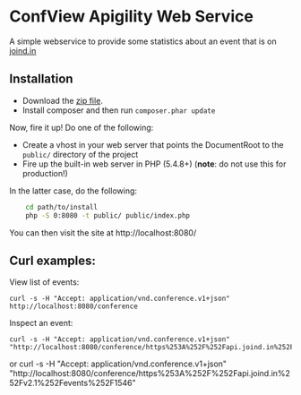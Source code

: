 ConfView Apigility Web Service
==============================

A simple webservice to provide some statistics about an event that is on [joind.in](https://joind.in)



Installation
------------

* Download the [zip file](https://github.com/akrabat/confview-api/archive/master.zip).
* Install composer and then run `composer.phar update`

Now, fire it up! Do one of the following:

- Create a vhost in your web server that points the DocumentRoot to the
  `public/` directory of the project
- Fire up the built-in web server in PHP (5.4.8+) (**note**: do not use this for
  production!)

In the latter case, do the following:

```bash
    cd path/to/install
    php -S 0:8080 -t public/ public/index.php
```

You can then visit the site at http://localhost:8080/

## Curl examples:

View list of events:

    curl -s -H "Accept: application/vnd.conference.v1+json" http://localhost:8080/conference


Inspect an event:

    curl -s -H "Accept: application/vnd.conference.v1+json" "http://localhost:8080/conference/https%253A%252F%252Fapi.joind.in%252Fv2.1%252Fevents%252F1515"

or
    curl -s -H "Accept: application/vnd.conference.v1+json" "http://localhost:8080/conference/https%253A%252F%252Fapi.joind.in%252Fv2.1%252Fevents%252F1546"



